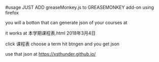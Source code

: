 #usage
JUST ADD greaseMonkey.js to GREASEMONKEY add-on using firefox

you will a botton that can generate json of your courses at 

it works at 本学期课程表.html 2018年3月4日

click 课程表 choose a term hit btngen and you get json

use that json at https://xsthunder.github.io/
